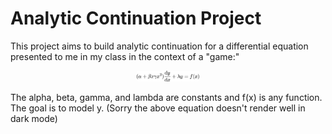 # Analytic Continuation Project

This project aims to build analytic continuation for a differential equation presented to me in my class in the context of a "game:"

<p align="center">
<img src="https://github.com/TheSharkhead2/Analytic_Continuation_Game/blob/master/images/DifferentialEquation.jpg" width=20% height=20% />
<p\>
  
The alpha, beta, gamma, and lambda are constants and f(x) is any function. The goal is to model y. (Sorry the above equation doesn't render well in dark mode)
